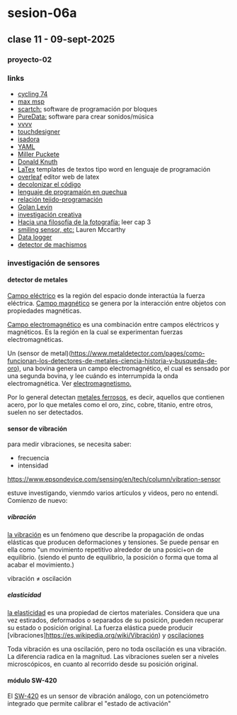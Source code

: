 # sesion-06a

## clase 11 - 09-sept-2025

### proyecto-02



### links
- [cycling 74](https://cycling74.com)
- [max msp](https://cycling74.com/shop/max)
- [scartch:](https://scratch.mit.edu) software de programación por bloques
- [PureData:](https://puredata.info) software para crear sonidos/música
- [vvvv](https://vvvv.org)
- [touchdesigner](https://derivative.ca)
- [isadora](https://troikatronix.com)
- [YAML](https://en.wikipedia.org/wiki/YAML)
- [Miller Puckete](https://en.wikipedia.org/wiki/Miller_Puckette)
- [Donald Knuth](https://en.wikipedia.org/wiki/Donald_Knuth)
- [LaTex](https://www.latex-project.org) templates de textos tipo word en lenguaje de programación
- [overleaf](https://www.overleaf.com) editor web de latex
- [decolonizar el código](./2561-Texto%20del%20artículo-8540-1-10-20250724.pdf)
- [lenguaje de programaión en quechua](https://labtecnosocial.org/llamkana-un-lenguaje-de-programacion-en-quechua)
- [relación tejido-programación](https://weavingxcoding.studio)
- [Golan Levin](https://www.google.com/search?client=opera&q=golan+levin&sourceid=opera&ie=UTF-8&oe=UTF-8)
- [investigación creativa](https://studioforcreativeinquiry.org)
- [Hacia una filosofía de la fotografía:](https://monoskop.org/images/8/8d/Flusser_Vilem_Hacia_una_filosofia_de_la_fotografia.pdf) leer cap 3
- [smiling sensor, etc:](https://get-lauren.net/Tools-for-Improved-Social-Interacting) Lauren Mccarthy
- [Data logger](https://afel.cl/products/shield-data-logger-para-arduino-uno-mega?srsltid=AfmBOop7esYibYfSipYRTRewb52xjSsL7bf8eYBiqX9eZQqemmDC0RTp)
- [detector de machismos](https://vimeo.com/215600031?fl=pl&fe=sh)

### investigación de sensores

#### detector de metales 

[Campo eléctrico](https://es.wikipedia.org/wiki/Campo_eléctrico) es la región del espacio donde interactúa la fuerza eléctrica. [Campo magnético](https://es.wikipedia.org/wiki/Campo_magnético) se genera por la interacción entre objetos con propiedades magnéticas.

[Campo electromagnético](https://es.wikipedia.org/wiki/Campo_electromagnético) es una combinación entre campos eléctricos y magnéticos. Es la región en la cual se experimentan fuerzas electromagnéticas.

Un (sensor de metal)(https://www.metaldetector.com/pages/como-funcionan-los-detectores-de-metales-ciencia-historia-y-busqueda-de-oro), una bovina genera un campo electromagnético, el cual es sensado por una segunda bovina, y lee cuándo es interrumpida la onda electromagnética. Ver [electromagnetismo.](https://es.wikipedia.org/wiki/Electromagnetismo)

Por lo general detectan [metales ferrosos](https://www.reliance-foundry.com/blog/metales-ferrosos-no-ferrosos-es?srsltid=AfmBOorg503x94-nMNNN4M3dX9CEbEhPSOxZnXi_0ox21Z2fF5Ta1kxo), es decir, aquellos que contienen acero, por lo que metales como el oro, zinc, cobre, titanio, entre otros, suelen no ser detectados.

#### sensor de vibración

para medir vibraciones, se necesita saber:

- frecuencia
- intensidad

<https://www.epsondevice.com/sensing/en/tech/column/vibration-sensor>

estuve investigando, vienmdo varios artículos y videos, pero no entendí. Comienzo de nuevo:

##### vibración

[la vibración](https://es.wikipedia.org/wiki/Vibración) es un fenómeno que describe la propagación de ondas elásticas que producen deformaciones y tensiones. Se puede pensar en ella como "un movimiento repetitivo alrededor de una posici+on de equilibrio. (siendo el punto de equilibrio, la posición o forma que toma al acabar el movimiento.)

vibración ≠ oscilación

##### elasticidad

[la elasticidad](https://es.wikipedia.org/wiki/Energía_potencial#Energía_potencial_elástica) es una propiedad de ciertos materiales. Considera que una vez estirados, deformados o separados de su posición, pueden recuperar su estado o posición original. La fuerza elástica puede producir [vibraciones]https://es.wikipedia.org/wiki/Vibración) y [oscilaciones](https://es.wikipedia.org/wiki/Oscilación)

Toda vibración es una oscilación, pero no toda oscilación es una vibración. La diferencia radica en la magnitud. Las vibraciones suelen ser a niveles microscópicos, en cuanto al recorrido desde su posición original.

#### módulo SW-420

El [SW-420](https://afel.cl/products/sensor-de-vibracion-sw-420) es un sensor de vibración análogo, con un potenciómetro integrado que permite calibrar el "estado de activación"